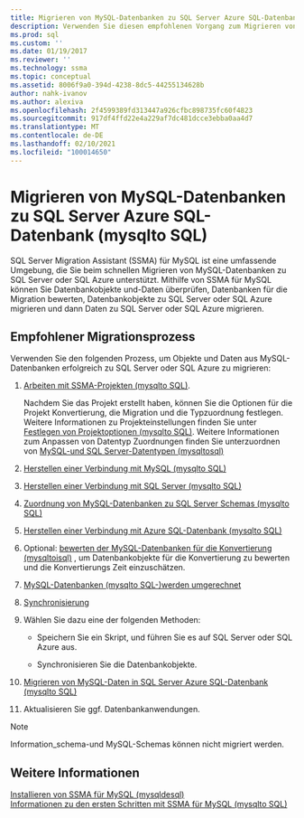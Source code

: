 ```yaml
---
title: Migrieren von MySQL-Datenbanken zu SQL Server Azure SQL-Datenbank | Microsoft-Dokumentation
description: Verwenden Sie diesen empfohlenen Vorgang zum Migrieren von MySQL-Datenbanken zu SQL Server oder Azure SQL-Datenbank mithilfe von SQL Server Migration Assistant (SSMA).
ms.prod: sql
ms.custom: ''
ms.date: 01/19/2017
ms.reviewer: ''
ms.technology: ssma
ms.topic: conceptual
ms.assetid: 8006f9a0-394d-4238-8dc5-44255134628b
author: nahk-ivanov
ms.author: alexiva
ms.openlocfilehash: 2f4599389fd313447a926cfbc898735fc60f4823
ms.sourcegitcommit: 917df4ffd22e4a229af7dc481dcce3ebba0aa4d7
ms.translationtype: MT
ms.contentlocale: de-DE
ms.lasthandoff: 02/10/2021
ms.locfileid: "100014650"
---
```

# <a name="migrating-mysql-databases-to-sql-server---azure-sql-database-mysqltosql"></a>Migrieren von MySQL-Datenbanken zu SQL Server Azure SQL-Datenbank (mysqlto SQL)
SQL Server Migration Assistant (SSMA) für MySQL ist eine umfassende Umgebung, die Sie beim schnellen Migrieren von MySQL-Datenbanken zu SQL Server oder SQL Azure unterstützt. Mithilfe von SSMA für MySQL können Sie Datenbankobjekte und-Daten überprüfen, Datenbanken für die Migration bewerten, Datenbankobjekte zu SQL Server oder SQL Azure migrieren und dann Daten zu SQL Server oder SQL Azure migrieren.  
  
## <a name="recommended-migration-process"></a>Empfohlener Migrationsprozess  
Verwenden Sie den folgenden Prozess, um Objekte und Daten aus MySQL-Datenbanken erfolgreich zu SQL Server oder SQL Azure zu migrieren:  
  
1.  [Arbeiten mit SSMA-Projekten &#40;mysqlto SQL&#41;](../../ssma/mysql/working-with-ssma-projects-mysqltosql.md).  
  
    Nachdem Sie das Projekt erstellt haben, können Sie die Optionen für die Projekt Konvertierung, die Migration und die Typzuordnung festlegen. Weitere Informationen zu Projekteinstellungen finden Sie unter [Festlegen von Projektoptionen &#40;mysqlto SQL&#41;](../../ssma/mysql/setting-project-options-mysqltosql.md). Weitere Informationen zum Anpassen von Datentyp Zuordnungen finden Sie unterzuordnen von [MySQL-und SQL Server-Datentypen &#40;mysqltosql&#41;](../../ssma/mysql/mapping-mysql-and-sql-server-data-types-mysqltosql.md)  
  
2.  [Herstellen einer Verbindung mit MySQL &#40;mysqlto SQL&#41;](../../ssma/mysql/connecting-to-mysql-mysqltosql.md)  
  
3.  [Herstellen einer Verbindung mit SQL Server &#40;mysqlto SQL&#41;](../../ssma/mysql/connecting-to-sql-server-mysqltosql.md)  
  
4.  [Zuordnung von MySQL-Datenbanken zu SQL Server Schemas &#40;mysqlto SQL&#41;](../../ssma/mysql/mapping-mysql-databases-to-sql-server-schemas-mysqltosql.md)  
  
5.  [Herstellen einer Verbindung mit Azure SQL-Datenbank &#40;mysqlto SQL&#41;](../../ssma/mysql/connecting-to-azure-sql-db-mysqltosql.md)  
  
6.  Optional: [bewerten der MySQL-Datenbanken für die Konvertierung &#40;mysqltoisql&#41;](../../ssma/mysql/assessing-mysql-databases-for-conversion-mysqltosql.md) , um Datenbankobjekte für die Konvertierung zu bewerten und die Konvertierungs Zeit einzuschätzen.  
  
7.  [MySQL-Datenbanken &#40;mysqlto SQL-&#41;werden umgerechnet ](../../ssma/mysql/converting-mysql-databases-mysqltosql.md)  
  
8.  [Synchronisierung](loading-converted-database-objects-into-sql-server-mysqltosql.md)  
  
9. Wählen Sie dazu eine der folgenden Methoden:  
  
    -   Speichern Sie ein Skript, und führen Sie es auf SQL Server oder SQL Azure aus.  
  
    -   Synchronisieren Sie die Datenbankobjekte.  
  
10. [Migrieren von MySQL-Daten in SQL Server Azure SQL-Datenbank &#40;mysqlto SQL&#41;](../../ssma/mysql/migrating-mysql-data-into-sql-server-azure-sql-db-mysqltosql.md)  
  
11. Aktualisieren Sie ggf. Datenbankanwendungen.  
  
> [!NOTE]  
> Information_schema-und MySQL-Schemas können nicht migriert werden.  
  
## <a name="see-also"></a>Weitere Informationen  
[Installieren von SSMA für MySQL &#40;mysqldesql&#41;](../../ssma/mysql/installing-ssma-for-mysql-mysqltosql.md)  
[Informationen zu den ersten Schritten mit SSMA für MySQL &#40;mysqlto SQL&#41;](../../ssma/mysql/getting-started-with-ssma-for-mysql-mysqltosql.md)  
  
